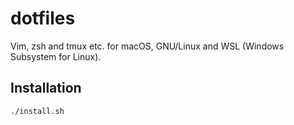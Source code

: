 dotfiles
===========
Vim, zsh and tmux etc. for macOS, GNU/Linux and WSL (Windows Subsystem for Linux).

## Installation

```sh
./install.sh
```
